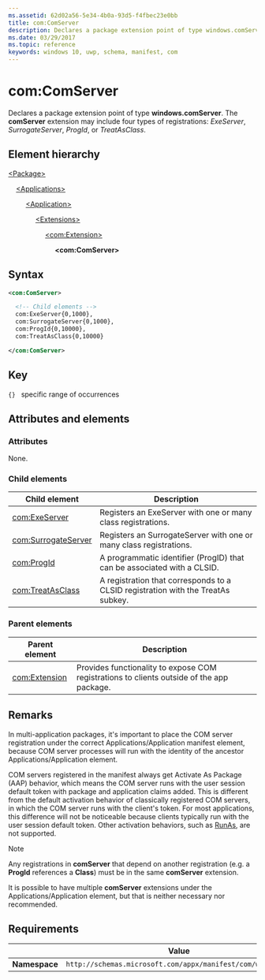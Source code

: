 ```yaml
---
ms.assetid: 62d02a56-5e34-4b0a-93d5-f4fbec23e0bb
title: com:ComServer
description: Declares a package extension point of type windows.comServer (com:ComServer).
ms.date: 03/29/2017
ms.topic: reference
keywords: windows 10, uwp, schema, manifest, com
---
```


# com:ComServer

Declares a package extension point of type **windows.comServer**. The **comServer** extension may include four types of registrations: *ExeServer*, *SurrogateServer*, *ProgId*, or *TreatAsClass*.

## Element hierarchy

[\<Package\>](element-package.md)

&nbsp;&nbsp;&nbsp;&nbsp;[\<Applications\>](element-applications.md)

&nbsp;&nbsp;&nbsp;&nbsp; &nbsp;&nbsp;&nbsp;&nbsp;[\<Application\>](element-application.md)

&nbsp;&nbsp;&nbsp;&nbsp; &nbsp;&nbsp;&nbsp;&nbsp; &nbsp;&nbsp;&nbsp;&nbsp;[\<Extensions\>](element-1-extensions.md)

&nbsp;&nbsp;&nbsp;&nbsp; &nbsp;&nbsp;&nbsp;&nbsp; &nbsp;&nbsp;&nbsp;&nbsp; &nbsp;&nbsp;&nbsp;&nbsp;[\<com:Extension\>](element-com-extension.md)

&nbsp;&nbsp;&nbsp;&nbsp; &nbsp;&nbsp;&nbsp;&nbsp; &nbsp;&nbsp;&nbsp;&nbsp; &nbsp;&nbsp;&nbsp;&nbsp; &nbsp;&nbsp;&nbsp;&nbsp;**\<com:ComServer\>**

## Syntax

```xml
<com:ComServer>

  <!-- Child elements -->
  com:ExeServer{0,1000},
  com:SurrogateServer{0,1000},
  com:ProgId{0,10000},
  com:TreatAsClass{0,10000}

</com:ComServer>
```

## Key

`{}`   specific range of occurrences

## Attributes and elements

### Attributes

None.

### Child elements

| Child element | Description |
|-|-|
| [com:ExeServer](element-com-exeserver.md) | Registers an ExeServer with one or many class registrations. |
| [com:SurrogateServer](element-com-surrogateserver.md) | Registers an SurrogateServer with one or many class registrations. |
| [com:ProgId](element-com-progid.md) | A programmatic identifier (ProgID) that can be associated with a CLSID. |
| [com:TreatAsClass](element-com-treatasclass.md) | A registration that corresponds to a CLSID registration with the TreatAs subkey. |

### Parent elements

| Parent element | Description |
|-|-|
| [com:Extension](element-com-extension.md) | Provides functionality to expose COM registrations to clients outside of the app package. |

## Remarks

In multi-application packages, it's important to place the COM server registration under the correct Applications/Application manifest element, because COM server processes will run with the identity of the ancestor Applications/Application element.

COM servers registered in the manifest always get Activate As Package (AAP) behavior, which means the COM server runs with the user session default token with package and application claims added. This is different from the default activation behavior of classically registered COM servers, in which the COM server runs with the client's token. For most applications, this difference will not be noticeable because clients typically run with the user session default token. Other activation behaviors, such as [RunAs]( /windows/win32/com/runas), are not supported.

> [!NOTE]
> Any registrations in **comServer** that depend on another registration (e.g. a **ProgId** references a **Class**) must be in the same **comServer** extension.

It is possible to have multiple **comServer** extensions under the Applications/Application element, but that is neither necessary nor recommended.

## Requirements

|   | Value  |
|--|--|
| **Namespace** | `http://schemas.microsoft.com/appx/manifest/com/windows10` |
